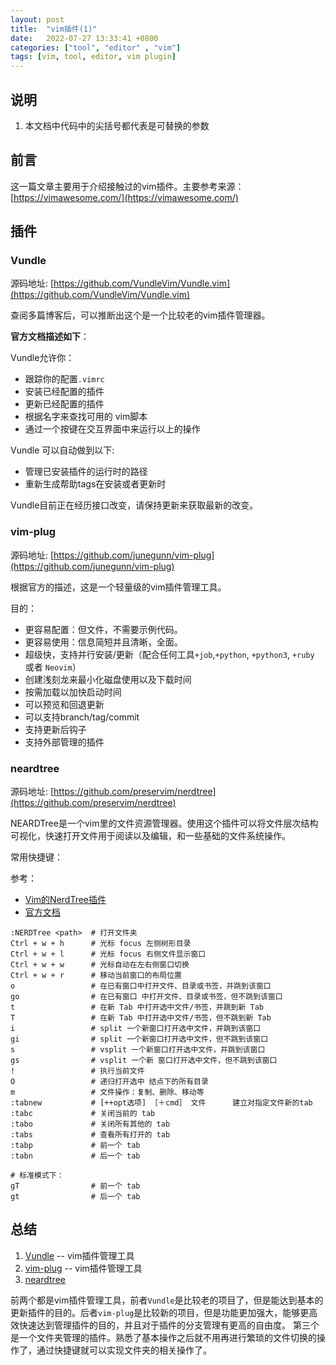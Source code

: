 ```yaml
---
layout: post
title:  "vim插件(1)"
date:   2022-07-27 13:33:41 +0800
categories: ["tool", "editor" , "vim"]
tags: [vim, tool, editor, vim plugin]
---
```


## 说明

1. 本文档中代码中的尖括号都代表是可替换的参数

## 前言

这一篇文章主要用于介绍接触过的vim插件。主要参考来源：[https://vimawesome.com/](https://vimawesome.com/)

## 插件

### Vundle

源码地址: [https://github.com/VundleVim/Vundle.vim](https://github.com/VundleVim/Vundle.vim)

查阅多篇博客后，可以推断出这个是一个比较老的vim插件管理器。

**官方文档描述如下**：

Vundle允许你：
- 跟踪你的配置`.vimrc`
- 安装已经配置的插件
- 更新已经配置的插件
- 根据名字来查找可用的 vim脚本
- 通过一个按键在交互界面中来运行以上的操作

Vundle 可以自动做到以下:
- 管理已安装插件的运行时的路径
- 重新生成帮助tags在安装或者更新时

Vundle目前正在经历接口改变，请保持更新来获取最新的改变。 


### vim-plug

源码地址: [https://github.com/junegunn/vim-plug](https://github.com/junegunn/vim-plug)

根据官方的描述，这是一个轻量级的vim插件管理工具。

目的：
- 更容易配置：但文件，不需要示例代码。
- 更容易使用：信息简短并且清晰，全面。
- 超级快，支持并行安装/更新（配合任何工具`+job`,`+python`, `+python3`, `+ruby` 或者 `Neovim`）
- 创建浅刻龙来最小化磁盘使用以及下载时间
- 按需加载以加快启动时间
- 可以预览和回退更新
- 可以支持branch/tag/commit
- 支持更新后钩子
- 支持外部管理的插件

### neardtree

源码地址: [https://github.com/preservim/nerdtree](https://github.com/preservim/nerdtree)

NEARDTree是一个vim里的文件资源管理器。使用这个插件可以将文件层次结构可视化，快速打开文件用于阅读以及编辑，和一些基础的文件系统操作。

常用快捷键：

参考：

- [Vim的NerdTree插件](https://segmentfault.com/a/1190000015143474)
- [官方文档](https://github.com/preservim/nerdtree/blob/master/doc/NERDTree.txt)

```
:NERDTree <path>  # 打开文件夹 
Ctrl + w + h      # 光标 focus 左侧树形目录
Ctrl + w + l      # 光标 focus 右侧文件显示窗口
Ctrl + w + w      # 光标自动在左右侧窗口切换
Ctrl + w + r      # 移动当前窗口的布局位置
o                 # 在已有窗口中打开文件、目录或书签，并跳到该窗口
go                # 在已有窗口 中打开文件、目录或书签，但不跳到该窗口
t                 # 在新 Tab 中打开选中文件/书签，并跳到新 Tab
T                 # 在新 Tab 中打开选中文件/书签，但不跳到新 Tab
i                 # split 一个新窗口打开选中文件，并跳到该窗口
gi                # split 一个新窗口打开选中文件，但不跳到该窗口
s                 # vsplit 一个新窗口打开选中文件，并跳到该窗口
gs                # vsplit 一个新 窗口打开选中文件，但不跳到该窗口
!                 # 执行当前文件
O                 # 递归打开选中 结点下的所有目录
m                 # 文件操作：复制、删除、移动等
:tabnew           # [++opt选项] ［＋cmd］ 文件      建立对指定文件新的tab
:tabc             # 关闭当前的 tab
:tabo             # 关闭所有其他的 tab
:tabs             # 查看所有打开的 tab
:tabp             # 前一个 tab
:tabn             # 后一个 tab

# 标准模式下：
gT                # 前一个 tab
gt                # 后一个 tab
```


## 总结

1. [Vundle](#vundle) -- vim插件管理工具
2. [vim-plug](#vim-plug) -- vim插件管理工具
3. [neardtree](#neardtree)

前两个都是vim插件管理工具，前者`Vundle`是比较老的项目了，但是能达到基本的更新插件的目的。后者`vim-plug`是比较新的项目，但是功能更加强大，能够更高效快速达到管理插件的目的，并且对于插件的分支管理有更高的自由度。
第三个是一个文件夹管理的插件。熟悉了基本操作之后就不用再进行繁琐的文件切换的操作了，通过快捷键就可以实现文件夹的相关操作了。
